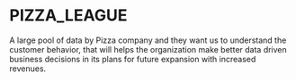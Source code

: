 # PIZZA_LEAGUE
A large pool of data by Pizza company and they want us to understand the customer behavior, that will helps the organization make better data driven business decisions in its plans for future expansion with increased revenues.
